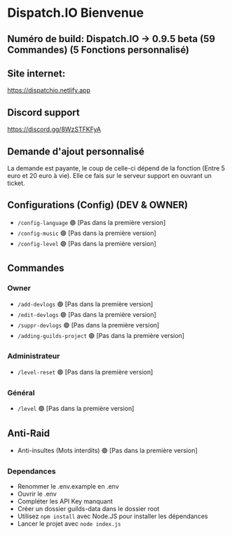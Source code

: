 # Dispatch.IO Bienvenue
## Numéro de build: Dispatch.IO -> 0.9.5 beta (59 Commandes) (5 Fonctions personnalisé)
## Site internet:
https://dispatchio.netlify.app
## Discord support
https://discord.gg/8WzSTFKFyA
## Demande d'ajout personnalisé
La demande est payante, le coup de celle-ci dépend de la fonction (Entre 5 euro et 20 euro à vie).
Elle ce fais sur le serveur support en ouvrant un ticket.

## Configurations (Config) (DEV & OWNER)
- `/config-language` 🟣 [Pas dans la première version]
- `/config-music` 🟣 [Pas dans la première version]
- `/config-level` 🟣 [Pas dans la première version]

## Commandes
### Owner
- `/add-devlogs` 🟣 [Pas dans la première version]
- `/edit-devlogs` 🟣 [Pas dans la première version]
- `/suppr-devlogs` 🟣 [Pas dans la première version]
- `/adding-guilds-project` 🟣 [Pas dans la première version]

### Administrateur
- `/level-reset` 🟣 [Pas dans la première version]

### Général
- `/level` 🟣 [Pas dans la première version]

## Anti-Raid
- Anti-insultes (Mots interdits) 🟣 [Pas dans la première version]

### Dependances
- Renommer le .env.example en .env
- Ouvrir le .env
- Compléter les API Key manquant
- Créer un dossier guilds-data dans le dossier root
- Utilisez `npm install` avec Node.JS pour installer les dépendances
- Lancer le projet avec `node index.js`